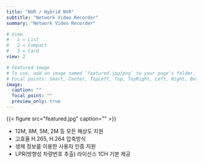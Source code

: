 ```yaml
---
title: "NVR / Hybrid NVR"
subtitle: "Network Video Recorder"
summary: "Network Video Recorder"

# View.
#   1 = List
#   2 = Compact
#   3 = Card
view: 2

# Featured image
# To use, add an image named `featured.jpg/png` to your page's folder.
# Focal points: Smart, Center, TopLeft, Top, TopRight, Left, Right, BottomLeft, Bottom, BottomRight.
image:
  caption: ""
  focal_point: ""
  preview_only: true
---
```


<div class="container">
<div class="row align-items-center">
<div class="col-12 col-sm-6 pl-0">

{{< figure src="featured.jpg" caption="" >}}

</div>
<div class="col-12 col-sm-6 pl-0">

- 12M, 8M, 5M, 2M 등 모든 해상도 지원
- 고효율 H.265, H.264 압축방식
- 생체 정보를 이용한 사용자 인증 지원
- LPR(방향성 차량번호 추출) 라이선스 1CH 기본 제공

</div>
</div>
</div>

&nbsp;